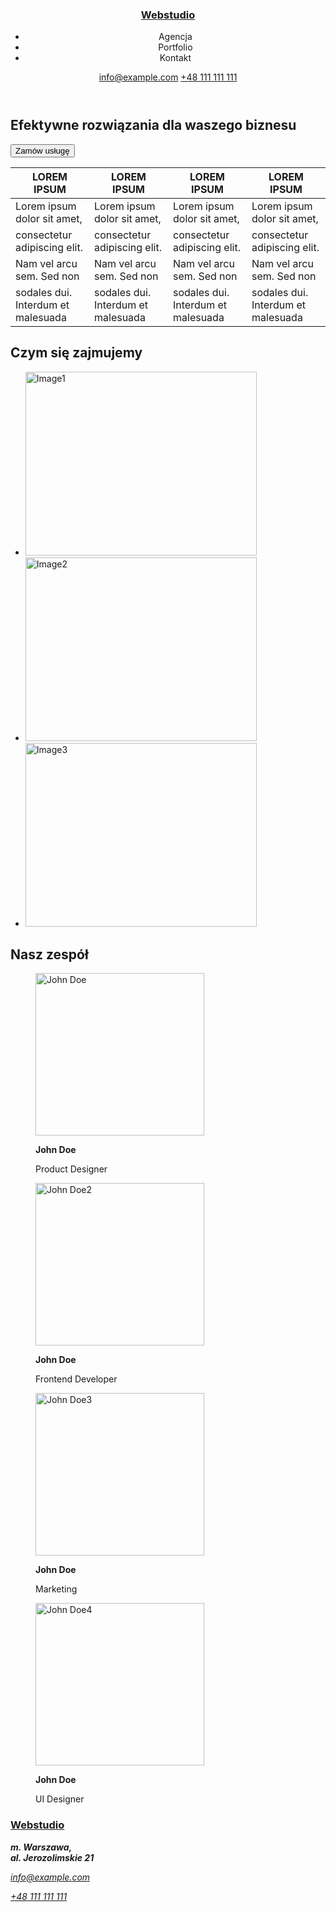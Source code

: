 <!DOCTYPE html>
<html lang="en">
    <head>
        <!-- Metadane -->
        <meta charset="utf-8"/>
        <meta http-equiv="x-ua-compatible" content="ie=edge">
        <meta name="viewport" content="width=device-width, initial-scale=1.0">
        <title>Webstudio</title>
    </head>
    <body>
        <!-- Zawartość strony-->
        <header>
            <h3><a href="text">Webstudio</a></h3>
        <nav>
            <ul>
                <li>Agencja</li>
                <li>Portfolio</li>
                <li>Kontakt</li>
            </ul>
        </nav>
        <div>
            <a href="mailto:info@devstudio.com">info@example.com</a>
            <a href="tel:+48111111111">+48 111 111 111</a>
</div>
        </header>
        <main>
            <section>
                <h1>Efektywne rozwiązania dla waszego biznesu</h1>
            <div class="buttons">
                <button type="button" class="button">Zamów usługę</button>
            </div>
            </section>
                <table>
                    <thead>
                        <tr>
                            <th>LOREM IPSUM</th>
                            <th>LOREM IPSUM</th>
                            <th>LOREM IPSUM</th>
                            <th>LOREM IPSUM</th>
                        </tr>
                    </thead>
                <tbody>
                    <tr>
                    <td>Lorem ipsum dolor sit amet,</td>
                    <td>Lorem ipsum dolor sit amet,</td>
                    <td>Lorem ipsum dolor sit amet,</td> 
                    <td>Lorem ipsum dolor sit amet,</td>
                 </tr>
                    <tr>
                        <td>consectetur adipiscing elit.</td>
                        <td>consectetur adipiscing elit.</td>
                        <td>consectetur adipiscing elit.</td>
                        <td>consectetur adipiscing elit.</td>
                    </tr>
                   <tr>
                    <td>Nam vel arcu sem. Sed non</td>
                    <td>Nam vel arcu sem. Sed non</td>
                    <td>Nam vel arcu sem. Sed non</td>
                    <td>Nam vel arcu sem. Sed non</td>
                </tr>
                <tr>
                    <td>sodales dui. Interdum et malesuada</td>
                    <td>sodales dui. Interdum et malesuada</td>
                    <td>sodales dui. Interdum et malesuada</td>
                    <td>sodales dui. Interdum et malesuada</td>
                </tr>
                </tbody>
            </table>
    <section>
            <h2>Czym się zajmujemy</h2>
            <ul>
            <li><img src="image1.jpg" alt="Image1" width="370" height="294"></li>
            <li><img src="image2.jpg" alt="Image2" width="370" height="294"></li>
            <li><img src="image3.jpg" alt="Image3" width="370" height="294"></li>
            </ul>
    </section>
    <section>
            <h2>Nasz zespół</h2>
                <figure>
        <img src="../images/JohnDoe.jpg" alt="John Doe" width="270" height="260"><figcaption>
                <p><b>John Doe</b></p>
                <p>Product Designer</p>
            </figcaption></figure>
            <figure>
            <img src="../images/JohnDoe2.jpg" alt="John Doe2" width="270" height="260"><figcaption>
                <p><b>John Doe</b></p>
                <p>Frontend Developer</p>
            </figcaption></figure>
            <figure>
            <img src="../images/JohnDoe3.jpg" alt="John Doe3" width="270" height="260"><figcaption>
                <p><b>John Doe</b></p>
                <p>Marketing</p>
            </figcaption></figure>
            <figure>
            <img src="../images/JohnDoe4.jpg" alt="John Doe4" width="270" height="260"><figcaption>
                <p><b>John Doe</b></p>
                <p>UI Designer</p>
            </figcaption></figure>
            </section>
        </main>
     <footer>
         <!-- Stopka -->
        <h3><a href="text">Webstudio</a></h3>
        <div>
            <address><b>m. Warszawa,<br/> al. Jerozolimskie 21</b>
                </address>
            <address>
            <p><a href="mailto:info@example.com">info@example.com</a></p>
            <a href="tel:+48111111111">+48 111 111 111</a>
            </address>
        </div>
    </footer>
    </body>
</html>
